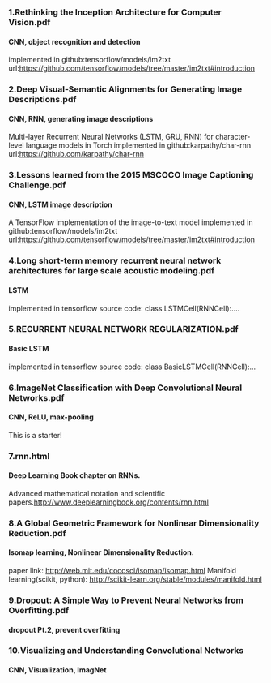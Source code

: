 ### 1.Rethinking the Inception Architecture for Computer Vision.pdf
#### CNN, object recognition and detection
implemented in github:tensorflow/models/im2txt url:https://github.com/tensorflow/models/tree/master/im2txt#introduction

### 2.Deep Visual-Semantic Alignments for Generating Image Descriptions.pdf
#### CNN, RNN, generating image descriptions
Multi-layer Recurrent Neural Networks (LSTM, GRU, RNN) for character-level language models in Torch 
implemented in github:karpathy/char-rnn url:https://github.com/karpathy/char-rnn

### 3.Lessons learned from the 2015 MSCOCO Image Captioning Challenge.pdf
#### CNN, LSTM  image description
A TensorFlow implementation of the image-to-text model
implemented in github:tensorflow/models/im2txt url:https://github.com/tensorflow/models/tree/master/im2txt#introduction

### 4.Long short-term memory recurrent neural network architectures for large scale acoustic modeling.pdf
#### LSTM
implemented in tensorflow source code: class LSTMCell(RNNCell):....

### 5.RECURRENT NEURAL NETWORK REGULARIZATION.pdf
#### Basic LSTM
implemented in tensorflow source code: class BasicLSTMCell(RNNCell):...

### 6.ImageNet Classification with Deep Convolutional Neural Networks.pdf
#### CNN, ReLU, max-pooling
This is a starter!

### 7.rnn.html
#### Deep Learning Book chapter on RNNs.
Advanced mathematical notation and scientific papers.http://www.deeplearningbook.org/contents/rnn.html

### 8.A Global Geometric Framework for Nonlinear Dimensionality Reduction.pdf
#### Isomap learning, Nonlinear Dimensionality Reduction. 
paper link: http://web.mit.edu/cocosci/isomap/isomap.html
Manifold learning(scikit, python): http://scikit-learn.org/stable/modules/manifold.html

### 9.Dropout: A Simple Way to Prevent Neural Networks from Overfitting.pdf
#### dropout Pt.2, prevent overfitting

### 10.Visualizing and Understanding Convolutional Networks
#### CNN, Visualization, ImagNet


